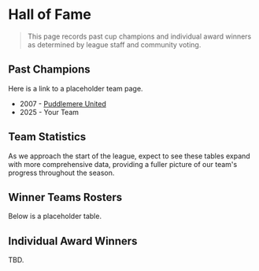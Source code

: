 # Hall of Fame
> This page records past cup champions and individual award winners as determined by league staff and community voting.

## Past Champions
Here is a link to a placeholder team page.
- 2007 - [Puddlemere United](/team-pages/puddlemere-united)
- 2025 - Your Team

## Team Statistics
As we approach the start of the league, expect to see these tables expand with more comprehensive data, providing a fuller picture of our team's progress throughout the season.

<div id="season-stats-table"></div>


## Winner Teams Rosters
Below is a placeholder table.
<div id="team-rosters-table"></div>

## Individual Award Winners
TBD.